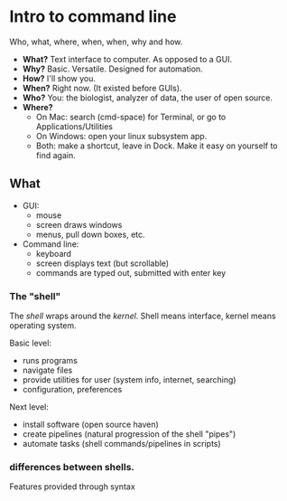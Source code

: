 # Intro to command line
Who, what, where, when, when, why and how. 

 - **What?**
Text interface to computer. As opposed to a GUI. 
 - **Why?**
Basic. Versatile. Designed for automation. 
 - **How?**
I'll show you. 
 - **When?**
Right now. (It existed before GUIs). 
 - **Who?**
You: the biologist, analyzer of data, the user of open source. 
 - **Where?**
   - On Mac: search (cmd-space) for Terminal, or go to Applications/Utilities
   - On Windows: open your linux subsystem app.
   - Both: make a shortcut, leave in Dock. Make it easy on yourself to find again.


## What

 - GUI:
   - mouse
   - screen draws windows
   - menus, pull down boxes, etc.
 - Command line:
   - keyboard 
   - screen displays text (but scrollable) 
   - commands are typed out, submitted with enter key 

### The "shell" 

The *shell* wraps around the *kernel*. Shell means interface, kernel means operating system. 

Basic level:
 - runs programs 
 - navigate files
 - provide utilities for user (system info, internet, searching) 
 - configuration, preferences 

Next level:
  - install software (open source haven) 
  - create pipelines (natural progression of the shell "pipes") 
  - automate tasks (shell commands/pipelines in scripts) 

### differences between shells. 

Features provided through syntax

